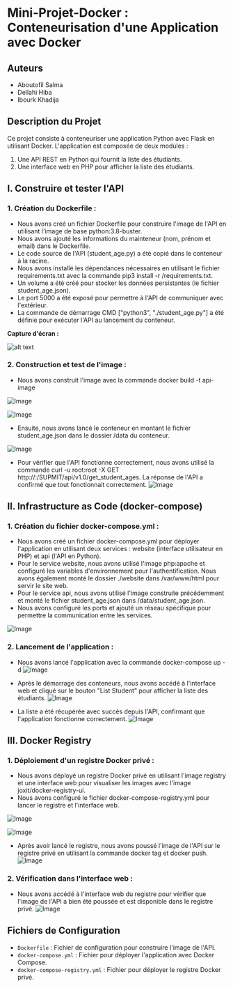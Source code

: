 # Mini-Projet-Docker : Conteneurisation d'une Application avec Docker

## Auteurs
- Aboutofil Salma
- Dellahi Hiba
- Ibourk Khadija

## Description du Projet
Ce projet consiste à conteneuriser une application Python avec Flask en utilisant Docker. L'application est composée de deux modules :
1. Une API REST en Python qui fournit la liste des étudiants.
2. Une interface web en PHP pour afficher la liste des étudiants.


## I. Construire et tester l'API
### 1.	Création du Dockerfile :
- 	Nous avons créé un fichier Dockerfile pour construire l'image de l'API en utilisant l'image de base python:3.8-buster.
-	Nous avons ajouté les informations du mainteneur (nom, prénom et email) dans le Dockerfile.
-	Le code source de l'API (student_age.py) a été copié dans le conteneur à la racine.
-	Nous avons installé les dépendances nécessaires en utilisant le fichier requirements.txt avec la commande pip3 install -r /requirements.txt.
-	Un volume a été créé pour stocker les données persistantes (le fichier student_age.json).
-	Le port 5000 a été exposé pour permettre à l'API de communiquer avec l'extérieur.
- La commande de démarrage CMD ["python3", "./student_age.py"] a été définie pour exécuter l'API au lancement du conteneur.

**Capture d'écran :**

![alt text](screenshots/Picture.png)
### 2.	Construction et test de l'image :
-	Nous avons construit l'image avec la commande docker build -t api-image 

![Image](screenshots/Picture2.png)


![Image](screenshots/Picture3.png)

- Ensuite, nous avons lancé le conteneur en montant le fichier student_age.json dans le dossier /data du conteneur.

![Image](screenshots/Picture4.png)

-	Pour vérifier que l'API fonctionne correctement, nous avons utilisé la commande curl -u root:root -X GET http://<host IP>:<API exposed port>/SUPMIT/api/v1.0/get_student_ages.
 La réponse de l'API a confirmé que tout fonctionnait correctement.
 ![Image](screenshots/Picture5.png)

## II. Infrastructure as Code (docker-compose)
### 1.	Création du fichier docker-compose.yml :

- 	Nous avons créé un fichier docker-compose.yml pour déployer l'application en utilisant deux services : website (interface utilisateur en PHP) et api (l'API en Python).
-	Pour le service website, nous avons utilisé l'image php:apache et configuré les variables d'environnement pour l'authentification. Nous avons également monté le dossier ./website dans /var/www/html pour servir le site web.
-	Pour le service api, nous avons utilisé l'image construite précédemment et monté le fichier student_age.json dans /data/student_age.json.
-	Nous avons configuré les ports et ajouté un réseau spécifique pour permettre la communication entre les services.

 ![Image](screenshots/Picture6.png)
### 2.	Lancement de l'application :
-	Nous avons lancé l'application avec la commande docker-compose up -d
![Image](screenshots/Picture7.png)

-	Après le démarrage des conteneurs, nous avons accédé à l'interface web et cliqué sur le bouton "List Student" pour afficher la liste des étudiants.
![Image](screenshots/Picture8.png)

- La liste a été récupérée avec succès depuis l'API, confirmant que l'application fonctionne correctement.
![Image](screenshots/Picture9.png)
## III. Docker Registry
### 1.	Déploiement d'un registre Docker privé :
-	Nous avons déployé un registre Docker privé en utilisant l'image registry et une interface web pour visualiser les images avec l'image joxit/docker-registry-ui.
-	Nous avons configuré le fichier docker-compose-registry.yml pour lancer le registre et l'interface web.

![Image](screenshots/Picture11.png)

![Image](screenshots/Picture12.png)
-	 Après avoir lancé le registre, nous avons poussé l'image de l'API sur le registre privé en utilisant la commande docker tag et docker push.
![Image](screenshots/Picture13.png)

### 2.	Vérification dans l'interface web :
-	Nous avons accédé à l'interface web du registre pour vérifier que l'image de l'API a bien été poussée et est disponible dans le registre privé.
![Image](screenshots/Picture14.png)


## Fichiers de Configuration
- `Dockerfile` : Fichier de configuration pour construire l'image de l'API.
- `docker-compose.yml` : Fichier pour déployer l'application avec Docker Compose.
- `docker-compose-registry.yml` : Fichier pour déployer le registre Docker privé.
